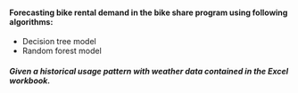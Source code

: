 #### Forecasting bike rental demand in the bike share program using following algorithms:
- Decision tree model
- Random forest model
##### _Given a historical usage pattern with weather data contained in the Excel workbook._
